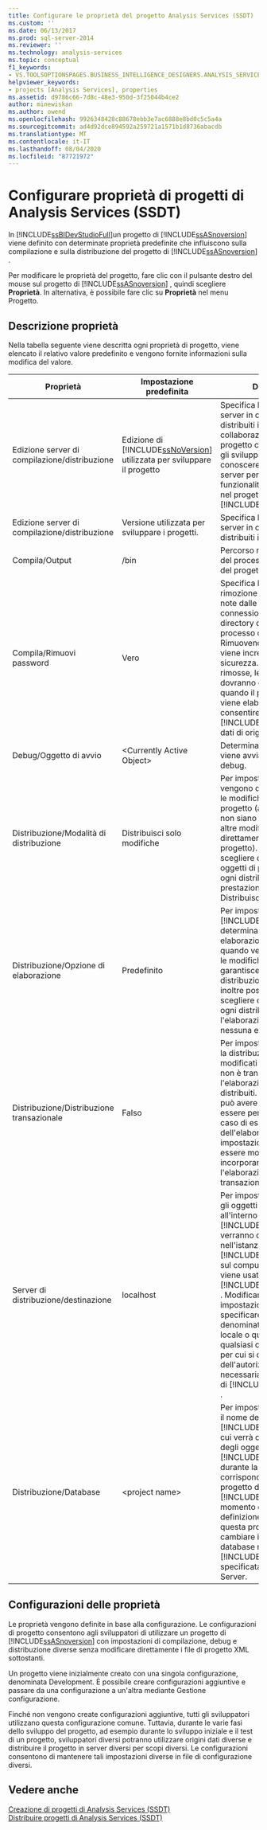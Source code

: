 ```yaml
---
title: Configurare le proprietà del progetto Analysis Services (SSDT) | Microsoft Docs
ms.custom: ''
ms.date: 06/13/2017
ms.prod: sql-server-2014
ms.reviewer: ''
ms.technology: analysis-services
ms.topic: conceptual
f1_keywords:
- VS.TOOLSOPTIONSPAGES.BUSINESS_INTELLIGENCE_DESIGNERS.ANALYSIS_SERVICES_DESIGNERS.GENERAL
helpviewer_keywords:
- projects [Analysis Services], properties
ms.assetid: d9786c66-7d8c-48e3-950d-3f25044b4ce2
author: minewiskan
ms.author: owend
ms.openlocfilehash: 9926348428c88678ebb3e7ac6888e8bd0c5c5a4a
ms.sourcegitcommit: ad4d92dce894592a259721a1571b1d8736abacdb
ms.translationtype: MT
ms.contentlocale: it-IT
ms.lasthandoff: 08/04/2020
ms.locfileid: "87721972"
---
```

# <a name="configure-analysis-services-project-properties-ssdt"></a>Configurare proprietà di progetti di Analysis Services (SSDT)
  In [!INCLUDE[ssBIDevStudioFull](../../includes/ssbidevstudiofull-md.md)]un progetto di [!INCLUDE[ssASnoversion](../../includes/ssasnoversion-md.md)] viene definito con determinate proprietà predefinite che influiscono sulla compilazione e sulla distribuzione del progetto di [!INCLUDE[ssASnoversion](../../includes/ssasnoversion-md.md)] .  
  
 Per modificare le proprietà del progetto, fare clic con il pulsante destro del mouse sul progetto di [!INCLUDE[ssASnoversion](../../includes/ssasnoversion-md.md)] , quindi scegliere **Proprietà**. In alternativa, è possibile fare clic su **Proprietà** nel menu Progetto.  
  
## <a name="property-description"></a>Descrizione proprietà  
 Nella tabella seguente viene descritta ogni proprietà di progetto, viene elencato il relativo valore predefinito e vengono fornite informazioni sulla modifica del valore.  
  
|Proprietà|Impostazione predefinita|Descrizione|  
|--------------|---------------------|-----------------|  
|Edizione server di compilazione/distribuzione|Edizione di [!INCLUDE[ssNoVersion](../../includes/ssnoversion-md.md)] utilizzata per sviluppare il progetto|Specifica l'edizione del server in cui verranno distribuiti i progetti. In caso di collaborazione su un progetto con più sviluppatori, gli sviluppatori devono conoscere l'edizione del server per determinare le funzionalità da incorporare nel progetto di [!INCLUDE[ssASnoversion](../../includes/ssasnoversion-md.md)] .|  
|Edizione server di compilazione/distribuzione|Versione utilizzata per sviluppare i progetti.|Specifica la versione del server in cui verranno distribuiti i progetti.|  
|Compila/Output|/bin|Percorso relativo per l'output del processo di compilazione del progetto|  
|Compila/Rimuovi password|Vero|Specifica l'eventuale rimozione delle password note dalle stringhe di connessione scritte nella directory di output durante il processo di compilazione. Rimuovendo le password viene incrementato il livello di sicurezza. Se vengono rimosse, le password dovranno essere immesse quando il progetto distribuito viene elaborato per consentire l'accesso di [!INCLUDE[ssASnoversion](../../includes/ssasnoversion-md.md)] ai dati di origine.|  
|Debug/Oggetto di avvio|\<Currently Active Object>|Determina l'oggetto che viene avviato all'avvio del debug.|  
|Distribuzione/Modalità di distribuzione|Distribuisci solo modifiche|Per impostazione predefinita, vengono distribuite soltanto le modifiche agli oggetti di progetto (a condizione che non siano state apportate altre modifiche agli oggetti direttamente all'esterno del progetto). È inoltre possibile scegliere di distribuire tutti gli oggetti di progetto durante ogni distribuzione. Per prestazioni ottimali, utilizzare Distribuisci solo modifiche.|  
|Distribuzione/Opzione di elaborazione|Predefinito|Per impostazione predefinita, [!INCLUDE[ssASnoversion](../../includes/ssasnoversion-md.md)] determina il tipo di elaborazione necessario quando vengono distribuite le modifiche agli oggetti. Ciò garantisce in genere tempi di distribuzione più rapidi. È inoltre possibile, tuttavia, scegliere di eseguire con ogni distribuzione l'elaborazione completa o nessuna elaborazione.|  
|Distribuzione/Distribuzione transazionale|Falso|Per impostazione predefinita, la distribuzione degli oggetti modificati o di tutti gli oggetti non è transazionale con l'elaborazione degli oggetti distribuiti. La distribuzione può avere esito positivo ed essere persistente anche in caso di esito negativo dell'elaborazione. Questa impostazione predefinita può essere modificata in modo da incorporare la distribuzione e l'elaborazione in una singola transazione.|  
|Server di distribuzione/destinazione|localhost|Per impostazione predefinita, gli oggetti di database all'interno del progetto di [!INCLUDE[ssASnoversion](../../includes/ssasnoversion-md.md)] verranno distribuiti nell'istanza predefinita di [!INCLUDE[ssASnoversion](../../includes/ssasnoversion-md.md)] sul computer locale su cui viene usato [!INCLUDE[ssBIDevStudioFull](../../includes/ssbidevstudiofull-md.md)] . Modificare questa impostazione predefinita per specificare un'istanza denominata sul computer locale o qualsiasi istanza su qualsiasi computer remoto per cui si dispone dell'autorizzazione necessaria per creare oggetti di [!INCLUDE[ssASnoversion](../../includes/ssasnoversion-md.md)] .|  
|Distribuzione/Database|\<project name>|Per impostazione predefinita, il nome del database di [!INCLUDE[ssASnoversion](../../includes/ssasnoversion-md.md)] in cui verrà creata un'istanza degli oggetti del progetto di [!INCLUDE[ssASnoversion](../../includes/ssasnoversion-md.md)] durante la distribuzione corrisponde al nome del progetto di [!INCLUDE[ssASnoversion](../../includes/ssasnoversion-md.md)] al momento della relativa definizione. Modificare questa proprietà per cambiare il nome del database nell'istanza di [!INCLUDE[ssASnoversion](../../includes/ssasnoversion-md.md)] specificata dalla proprietà Server.|  
  
## <a name="property-configurations"></a>Configurazioni delle proprietà  
 Le proprietà vengono definite in base alla configurazione. Le configurazioni di progetto consentono agli sviluppatori di utilizzare un progetto di [!INCLUDE[ssASnoversion](../../includes/ssasnoversion-md.md)] con impostazioni di compilazione, debug e distribuzione diverse senza modificare direttamente i file di progetto XML sottostanti.  
  
 Un progetto viene inizialmente creato con una singola configurazione, denominata Development. È possibile creare configurazioni aggiuntive e passare da una configurazione a un'altra mediante Gestione configurazione.  
  
 Finché non vengono create configurazioni aggiuntive, tutti gli sviluppatori utilizzano questa configurazione comune. Tuttavia, durante le varie fasi dello sviluppo del progetto, ad esempio durante lo sviluppo iniziale e il test di un progetto, sviluppatori diversi potranno utilizzare origini dati diverse e distribuire il progetto in server diversi per scopi diversi. Le configurazioni consentono di mantenere tali impostazioni diverse in file di configurazione diversi.  
  
## <a name="see-also"></a>Vedere anche  
 [Creazione di progetti di Analysis Services &#40;SSDT&#41;](build-analysis-services-projects-ssdt.md)   
 [Distribuire progetti di Analysis Services &#40;SSDT&#41;](deploy-analysis-services-projects-ssdt.md)  
  
  

